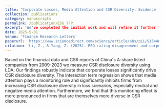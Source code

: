 ```yaml
---
title: "Corporate Losses, Media Attention and CSR Diversity: Evidence from Topic Modeling"
collection: publications
category: manuscripts
permalink: /publication/ESG_TFP
excerpt: 'We've completed the initial work and will refine it further this summer.'
date: 2025-5-01
venue: 'Finance Research Letters'
paperurl: 'https://www.sciencedirect.com/science/article/abs/pii/S1544612325003903'
citation: 'Li, Z., & Yang, Z. (2025). ESG rating disagreement and corporate Total Factor Productivity: Inference and prediction. Finance Research Letters, 78, 107127.'
---
```


Based on the financial data and CSR reports of China's A-share listed companies from 2009-2023 we measure CSR disclosure diversity using LDA. Our findings robustly indicate that corporate losses significantly drive CSR disclosure diversity. The interaction term regression shows that media attention plays a monitoring role and significantly inhibits firms from increasing CSR disclosure diversity in loss scenarios, especially neutral and negative media attention. Furthermore, we find that this monitoring effect is more pronounced in firms that are themselves more diverse in CSR disclosure.
